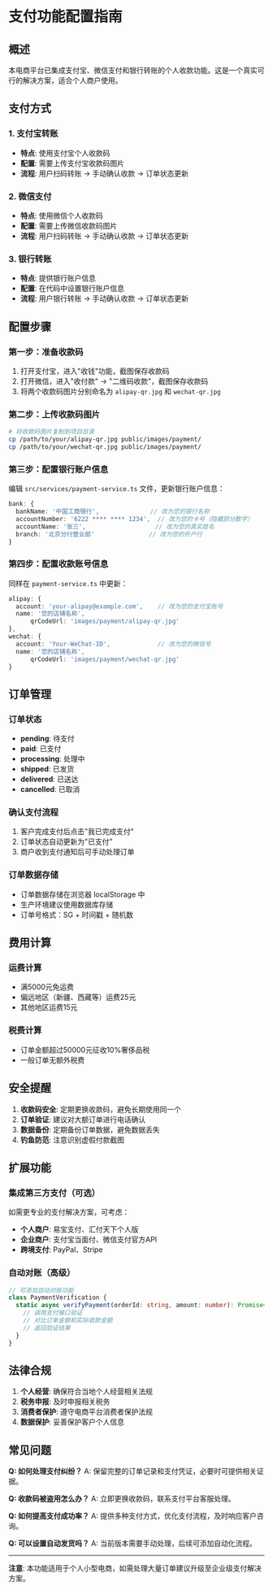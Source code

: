 # 支付功能配置指南

## 概述
本电商平台已集成支付宝、微信支付和银行转账的个人收款功能。这是一个真实可行的解决方案，适合个人商户使用。

## 支付方式

### 1. 支付宝转账
- **特点**: 使用支付宝个人收款码
- **配置**: 需要上传支付宝收款码图片
- **流程**: 用户扫码转账 → 手动确认收款 → 订单状态更新

### 2. 微信支付
- **特点**: 使用微信个人收款码  
- **配置**: 需要上传微信收款码图片
- **流程**: 用户扫码转账 → 手动确认收款 → 订单状态更新

### 3. 银行转账
- **特点**: 提供银行账户信息
- **配置**: 在代码中设置银行账户信息
- **流程**: 用户银行转账 → 手动确认收款 → 订单状态更新

## 配置步骤

### 第一步：准备收款码
1. 打开支付宝，进入"收钱"功能，截图保存收款码
2. 打开微信，进入"收付款" → "二维码收款"，截图保存收款码
3. 将两个收款码图片分别命名为 `alipay-qr.jpg` 和 `wechat-qr.jpg`

### 第二步：上传收款码图片
```bash
# 将收款码图片复制到项目目录
cp /path/to/your/alipay-qr.jpg public/images/payment/
cp /path/to/your/wechat-qr.jpg public/images/payment/
```

### 第三步：配置银行账户信息
编辑 `src/services/payment-service.ts` 文件，更新银行账户信息：

```typescript
bank: {
  bankName: '中国工商银行',              // 改为您的银行名称
  accountNumber: '6222 **** **** 1234',  // 改为您的卡号（隐藏部分数字）
  accountName: '张三',                   // 改为您的真实姓名
  branch: '北京分行营业部'               // 改为您的开户行
}
```

### 第四步：配置收款账号信息
同样在 `payment-service.ts` 中更新：

```typescript
alipay: {
  account: 'your-alipay@example.com',    // 改为您的支付宝账号
  name: '您的店铺名称',
      qrCodeUrl: 'images/payment/alipay-qr.jpg'
},
wechat: {
  account: 'Your-WeChat-ID',             // 改为您的微信号
  name: '您的店铺名称',
      qrCodeUrl: 'images/payment/wechat-qr.jpg'
}
```

## 订单管理

### 订单状态
- **pending**: 待支付
- **paid**: 已支付
- **processing**: 处理中
- **shipped**: 已发货
- **delivered**: 已送达
- **cancelled**: 已取消

### 确认支付流程
1. 客户完成支付后点击"我已完成支付"
2. 订单状态自动更新为"已支付"
3. 商户收到支付通知后可手动处理订单

### 订单数据存储
- 订单数据存储在浏览器 localStorage 中
- 生产环境建议使用数据库存储
- 订单号格式：SG + 时间戳 + 随机数

## 费用计算

### 运费计算
- 满5000元免运费
- 偏远地区（新疆、西藏等）运费25元
- 其他地区运费15元

### 税费计算
- 订单金额超过50000元征收10%奢侈品税
- 一般订单无额外税费

## 安全提醒

1. **收款码安全**: 定期更换收款码，避免长期使用同一个
2. **订单验证**: 建议对大额订单进行电话确认
3. **数据备份**: 定期备份订单数据，避免数据丢失
4. **钓鱼防范**: 注意识别虚假付款截图

## 扩展功能

### 集成第三方支付（可选）
如需更专业的支付解决方案，可考虑：
- **个人商户**: 易宝支付、汇付天下个人版
- **企业商户**: 支付宝当面付、微信支付官方API
- **跨境支付**: PayPal、Stripe

### 自动对账（高级）
```typescript
// 可添加自动对账功能
class PaymentVerification {
  static async verifyPayment(orderId: string, amount: number): Promise<boolean> {
    // 调用支付接口验证
    // 对比订单金额和实际收款金额
    // 返回验证结果
  }
}
```

## 法律合规

1. **个人经营**: 确保符合当地个人经营相关法规
2. **税务申报**: 及时申报相关税务
3. **消费者保护**: 遵守电商平台消费者保护法规
4. **数据保护**: 妥善保护客户个人信息

## 常见问题

**Q: 如何处理支付纠纷？**
A: 保留完整的订单记录和支付凭证，必要时可提供相关证据。

**Q: 收款码被盗用怎么办？**
A: 立即更换收款码，联系支付平台客服处理。

**Q: 如何提高支付成功率？**
A: 提供多种支付方式，优化支付流程，及时响应客户咨询。

**Q: 可以设置自动发货吗？**
A: 当前版本需要手动处理，后续可添加自动化流程。

---

**注意**: 本功能适用于个人小型电商，如需处理大量订单建议升级至企业级支付解决方案。 